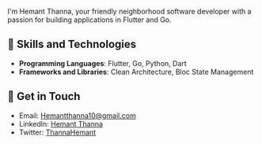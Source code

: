 I'm Hemant Thanna, your friendly neighborhood software developer with a passion for building applications in Flutter and Go.

## 🚀 Skills and Technologies

- **Programming Languages**: Flutter, Go, Python, Dart
- **Frameworks and Libraries**: Clean Architecture, Bloc State Management

## 💬 Get in Touch

- Email: [Hemantthanna10@gmail.com](mailto:Hemantthanna10@gmail.com)
- LinkedIn: [Hemant Thanna](https://www.linkedin.com/in/hemantthanna/)
- Twitter: [ThannaHemant](https://twitter.com/ThannaHemant)

